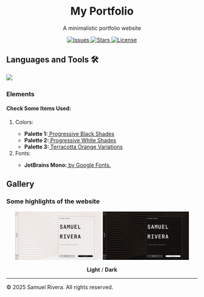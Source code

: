 <!-- HEADER -->
<h1 align="center">My Portfolio</h1>
<p align="center">A minimalistic portfolio website</p>

<p align="center">
  <a href="https://github.com/dnbsammie/MyPortfolio/issues">
    <img src="https://img.shields.io/github/issues/dnbsammie/Portfolio" alt="Issues">
  </a>
  <a href="https://github.com/dnbsammie/MyPortfolio/stargazers">
    <img src="https://img.shields.io/github/stars/dnbsammie/Portfolio" alt="Stars">
  </a>
  <a href="https://github.com/dnbsammie/MyPortfolio/blob/main/LICENSE">
    <img src="https://img.shields.io/github/license/dnbsammie/MyPortfolio" alt="License">
  </a>
</p>


<h2 align="left">Languages and Tools 🛠</h2>

<p align="left">
  <a href="https://skillicons.dev">
    <img src="https://skillicons.dev/icons?i=html,css,js,vite,react,github,vscode&theme=dark" />
  </a>
</p>
<h3 id="elements">Elements</h4>
<h4>Check Some Items Used:</h3>
  <ol>
    <li>Colors:</li>
    <ul>
      <li><strong>Palette 1:</strong><a href="https://colorswall.com/palette/511287"> Progressive Black Shades</a></li>
      <li><strong>Palette 2:</strong><a href="https://colorswall.com/palette/511284"> Progressive White Shades</a></li>
      <li><strong>Palette 3:</strong><a href="https://colorswall.com/palette/531407"> Terracotta Orange Variations</a></li>
    </ul>
    <li>Fonts:</li>
    <ul>
        <li><strong>JetBrains Mono:</strong><a href="https://fonts.google.com/specimen/JetBrains+Mono?preview.text=Test%20Text&preview.size=49"> by Google Fonts.</a></li>
    </ul>
  </ol>
<h2 id="gallery">Gallery</h2>
<h3>Some highlights of the website</h3>
<p align="center">
  <img src="./portfolio/public/images/preview-1.PNG" alt="Image 1" width="45%">
  <img src="./portfolio/public/images/preview-2.PNG" alt="Image 1" width="45%">
</p>

<p align="center">
  <strong>Light</strong> / <strong>Dark</strong>
</p>

---

<p>&copy; 2025 Samuel Rivera. All rights reserved.</p>